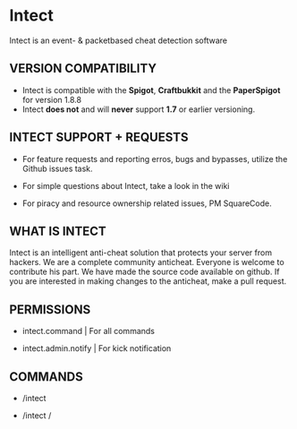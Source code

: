 # Intect
Intect is an event- &amp; packetbased cheat detection software

## VERSION COMPATIBILITY

- Intect is compatible with the **Spigot**, **Craftbukkit** and the **PaperSpigot** for version 1.8.8
- Intect **does not** and will **never** support **1.7** or earlier versioning.


## INTECT SUPPORT + REQUESTS

- For feature requests and reporting erros, bugs and bypasses, utilize the Github issues task.

- For simple questions about Intect, take a look in the wiki

- For piracy and resource ownership related issues, PM SquareCode.


## WHAT IS INTECT

Intect is an intelligent anti-cheat solution that protects your server from hackers. We are a complete community anticheat. Everyone is welcome to contribute his part. We have made the source code available on github. If you are interested in making changes to the anticheat, make a pull request.


## PERMISSIONS

- intect.command | For all commands

- intect.admin.notify | For kick notification


## COMMANDS

- /intect <verbose>

- /intect <diagnostics> <statistics>/<performance>